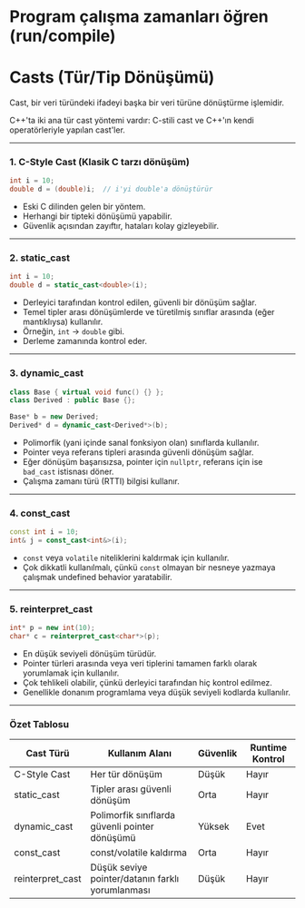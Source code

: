 
# Program çalışma zamanları öğren (run/compile)

# Casts (Tür/Tip Dönüşümü)

Cast, bir veri türündeki ifadeyi başka bir veri türüne dönüştürme işlemidir.



C++'ta iki ana tür cast yöntemi vardır: C-stili cast ve C++'ın kendi operatörleriyle yapılan cast'ler.

---

### 1. **C-Style Cast (Klasik C tarzı dönüşüm)**

```cpp
int i = 10;
double d = (double)i;  // i'yi double'a dönüştürür
```

* Eski C dilinden gelen bir yöntem.
* Herhangi bir tipteki dönüşümü yapabilir.
* Güvenlik açısından zayıftır, hataları kolay gizleyebilir.

---

### 2. **static_cast**

```cpp
int i = 10;
double d = static_cast<double>(i);
```

* Derleyici tarafından kontrol edilen, güvenli bir dönüşüm sağlar.
* Temel tipler arası dönüşümlerde ve türetilmiş sınıflar arasında (eğer mantıklıysa) kullanılır.
* Örneğin, `int` → `double` gibi.
* Derleme zamanında kontrol eder.

---

### 3. **dynamic_cast**

```cpp
class Base { virtual void func() {} };
class Derived : public Base {};

Base* b = new Derived;
Derived* d = dynamic_cast<Derived*>(b);
```

* Polimorfik (yani içinde sanal fonksiyon olan) sınıflarda kullanılır.
* Pointer veya referans tipleri arasında güvenli dönüşüm sağlar.
* Eğer dönüşüm başarısızsa, pointer için `nullptr`, referans için ise `bad_cast` istisnası döner.
* Çalışma zamanı türü (RTTI) bilgisi kullanır.

---

### 4. **const_cast**

```cpp
const int i = 10;
int& j = const_cast<int&>(i);
```

* `const` veya `volatile` niteliklerini kaldırmak için kullanılır.
* Çok dikkatli kullanılmalı, çünkü `const` olmayan bir nesneye yazmaya çalışmak undefined behavior yaratabilir.

---

### 5. **reinterpret_cast**

```cpp
int* p = new int(10);
char* c = reinterpret_cast<char*>(p);
```

* En düşük seviyeli dönüşüm türüdür.
* Pointer türleri arasında veya veri tiplerini tamamen farklı olarak yorumlamak için kullanılır.
* Çok tehlikeli olabilir, çünkü derleyici tarafından hiç kontrol edilmez.
* Genellikle donanım programlama veya düşük seviyeli kodlarda kullanılır.

---

### Özet Tablosu

| Cast Türü        | Kullanım Alanı                                   | Güvenlik | Runtime Kontrol |
| ---------------- | ------------------------------------------------ | -------- | --------------- |
| C-Style Cast     | Her tür dönüşüm                                  | Düşük    | Hayır           |
| static_cast      | Tipler arası güvenli dönüşüm                     | Orta     | Hayır           |
| dynamic_cast     | Polimorfik sınıflarda güvenli pointer dönüşümü   | Yüksek   | Evet            |
| const_cast       | const/volatile kaldırma                          | Orta     | Hayır           |
| reinterpret_cast | Düşük seviye pointer/datanın farklı yorumlanması | Düşük    | Hayır           |


